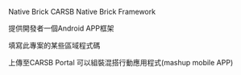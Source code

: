 Native Brick
CARSB Native Brick Framework

提供開發者一個Android APP框架

填寫此專案的某些區域程式碼

上傳至CARSB Portal 可以組裝混搭行動應用程式(mashup mobile APP)
